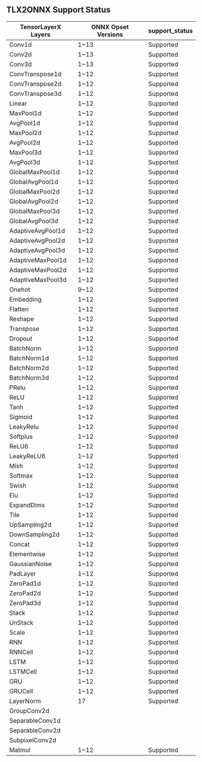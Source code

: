 ## TLX2ONNX Support Status

| TensorLayerX Layers |  ONNX Opset Versions | support_status |
| --------------- | -------------------- | -------------- |
| Conv1d | 1~13 | Supported| 
| Conv2d | 1~13 | Supported| 
| Conv3d | 1~13 | Supported| 
| ConvTranspose1d | 1~12 | Supported| 
| ConvTranspose2d | 1~12 | Supported| 
| ConvTranspose3d | 1~12 | Supported| 
| Linear | 1~12 | Supported| 
| MaxPool1d | 1~12 | Supported|
| AvgPool1d | 1~12 | Supported|
| MaxPool2d | 1~12 | Supported|
| AvgPool2d | 1~12 | Supported|
| MaxPool3d | 1~12 | Supported|
| AvgPool3d | 1~12 | Supported|
| GlobalMaxPool1d | 1~12 | Supported| 
| GlobalAvgPool1d | 1~12 | Supported| 
| GlobalMaxPool2d | 1~12 | Supported| 
| GlobalAvgPool2d | 1~12 | Supported| 
| GlobalMaxPool3d | 1~12 | Supported| 
| GlobalAvgPool3d | 1~12 | Supported| 
|AdaptiveAvgPool1d| 1~12 | Supported| 
|AdaptiveAvgPool2d| 1~12 | Supported| 
|AdaptiveAvgPool3d| 1~12 | Supported| 
|AdaptiveMaxPool1d| 1~12 | Supported| 
|AdaptiveMaxPool2d| 1~12 | Supported| 
|AdaptiveMaxPool3d| 1~12 | Supported| 
| Onehot | 9~12 | Supported| 
| Embedding | 1~12 | Supported| 
| Flatten | 1~12 | Supported| 
| Reshape | 1~12 | Supported| 
| Transpose | 1~12 | Supported|
| Dropout | 1~12 | Supported| 
| BatchNorm | 1~12 | Supported| 
| BatchNorm1d | 1~12 | Supported| 
| BatchNorm2d | 1~12 | Supported| 
| BatchNorm3d | 1~12 | Supported| 
| PRelu | 1~12 | Supported| 
| ReLU |1~12|Supported| 
| Tanh |1~12|Supported| 
| Sigmoid |1~12|Supported| 
| LeakyRelu |1~12|Supported| 
| Softplus |1~12|Supported| 
| ReLU6 | 1~12 | Supported| 
| LeakyReLU6 |1~12|Supported| 
| Mish |1~12|Supported| 
| Softmax |1~12|Supported| 
|Swish| 1~12|Supported| 
|Elu| 1~12|Supported| 
|ExpandDims| 1~12|Supported| 
|Tile| 1~12|Supported| 
|UpSampling2d| 1~12|Supported| 
|DownSampling2d| 1~12|Supported| 
|Concat| 1~12 | Supported| 
|Elementwise| 1~12 | Supported| 
|GaussianNoise| 1~12 | Supported| 
|PadLayer| 1~12 | Supported| 
|ZeroPad1d| 1~12 | Supported| 
|ZeroPad2d| 1~12 | Supported| 
|ZeroPad3d| 1~12 | Supported| 
|Stack| 1~12 | Supported| 
|UnStack| 1~12 | Supported| 
|Scale| 1~12 | Supported| 
|RNN|1~12 | Supported| 
|RNNCell|1~12 | Supported| 
|LSTM|1~12 | Supported| 
|LSTMCell|1~12 | Supported| 
|GRU|1~12 | Supported| 
|GRUCell|1~12 | Supported| 
|LayerNorm| 17 | Supported| 
|GroupConv2d
|SeparableConv1d
|SeparableConv2d
|SubpixelConv2d
| Matmul | 1~12 | Supported| 












